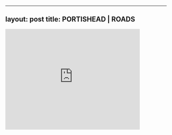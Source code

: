 

---
layout: post
title: PORTISHEAD | ROADS
---


<iframe width="420" height="315" src="http://www.youtube.com/embed/Vg1jyL3cr60" frameborder="0" allowfullscreen></iframe>

